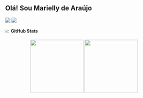 ## Olá! Sou Marielly de Araújo 

<!--
**mariellyaraujo/mariellyaraujo** is a ✨ _special_ ✨ repository because its `README.md` (this file) appears on your GitHub profile.

Here are some ideas to get you started:

- 🔭 I’m currently working on ...
- 🌱 I’m currently learning ...
- 👯 I’m looking to collaborate on ...
- 🤔 I’m looking for help with ...
- 💬 Ask me about ...
- 📫 How to reach me: ...
- 😄 Pronouns: ...
- ⚡ Fun fact: ...
-->

<a href = "mailto:marielly.araujosilv@gmail.com"><img src="https://img.shields.io/badge/-Gmail-%23333?style=for-the-badge&logo=gmail&logoColor=white" target="_blank"></a>
  <a href="https://www.linkedin.com/in/marielly-de-ara%C3%BAjo-silva-2909a9299/" target="_blank"><img src="https://img.shields.io/badge/-LinkedIn-%230077B5?style=for-the-badge&logo=linkedin&logoColor=white" target="_blank"></a> 

📈 **GitHub Stats**  
<div align="center">
  <img height="170em" src="https://github-readme-stats.vercel.app/api?username=MellyzinhaTriste&show_icons=true&theme=tokyonight&title_color=ffb6c1&icon_color=ffb6c1&text_color=ffffff&bg_color=0d1117" />
  <img height="170em" src="https://github-readme-stats.vercel.app/api/top-langs/?username=MellyzinhaTriste&layout=compact&theme=tokyonight&title_color=ffb6c1&text_color=ffffff&bg_color=0d1117"/>
</div>

  

